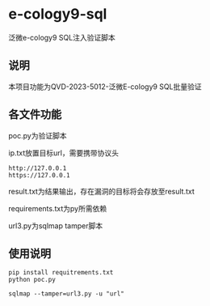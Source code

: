 # e-cology9-sql
泛微e-cology9 SQL注入验证脚本
## 说明

本项目功能为QVD-2023-5012-泛微E-cology9 SQL批量验证

## 各文件功能

poc.py为验证脚本

ip.txt放置目标url，需要携带协议头

```
http://127.0.0.1
https://127.0.0.1
```

result.txt为结果输出，存在漏洞的目标将会存放至result.txt

requirements.txt为py所需依赖

url3.py为sqlmap tamper脚本

## 使用说明

```
pip install requitrements.txt
python poc.py
```

```
sqlmap --tamper=url3.py -u "url"
```

